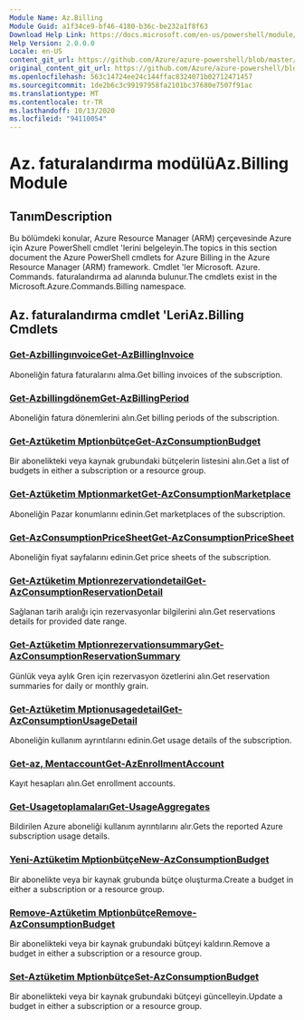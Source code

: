 ```yaml
---
Module Name: Az.Billing
Module Guid: a1f34ce9-bf46-4180-b36c-be232a1f8f63
Download Help Link: https://docs.microsoft.com/en-us/powershell/module/az.billing
Help Version: 2.0.0.0
Locale: en-US
content_git_url: https://github.com/Azure/azure-powershell/blob/master/src/Billing/Billing/help/Az.Billing.md
original_content_git_url: https://github.com/Azure/azure-powershell/blob/master/src/Billing/Billing/help/Az.Billing.md
ms.openlocfilehash: 563c14724ee24c144ffac8324071b02712471457
ms.sourcegitcommit: 1de2b6c3c99197958fa2101bc37680e7507f91ac
ms.translationtype: MT
ms.contentlocale: tr-TR
ms.lasthandoff: 10/13/2020
ms.locfileid: "94110054"
---
```

# <span data-ttu-id="a743c-101">Az. faturalandırma modülü</span><span class="sxs-lookup"><span data-stu-id="a743c-101">Az.Billing Module</span></span>
## <span data-ttu-id="a743c-102">Tanım</span><span class="sxs-lookup"><span data-stu-id="a743c-102">Description</span></span>
<span data-ttu-id="a743c-103">Bu bölümdeki konular, Azure Resource Manager (ARM) çerçevesinde Azure için Azure PowerShell cmdlet 'lerini belgeleyin.</span><span class="sxs-lookup"><span data-stu-id="a743c-103">The topics in this section document the Azure PowerShell cmdlets for Azure Billing in the Azure Resource Manager (ARM) framework.</span></span> <span data-ttu-id="a743c-104">Cmdlet 'ler Microsoft. Azure. Commands. faturalandırma ad alanında bulunur.</span><span class="sxs-lookup"><span data-stu-id="a743c-104">The cmdlets exist in the Microsoft.Azure.Commands.Billing namespace.</span></span>

## <span data-ttu-id="a743c-105">Az. faturalandırma cmdlet 'Leri</span><span class="sxs-lookup"><span data-stu-id="a743c-105">Az.Billing Cmdlets</span></span>
### [<span data-ttu-id="a743c-106">Get-Azbillingınvoice</span><span class="sxs-lookup"><span data-stu-id="a743c-106">Get-AzBillingInvoice</span></span>](Get-AzBillingInvoice.md)
<span data-ttu-id="a743c-107">Aboneliğin fatura faturalarını alma.</span><span class="sxs-lookup"><span data-stu-id="a743c-107">Get billing invoices of the subscription.</span></span>

### [<span data-ttu-id="a743c-108">Get-Azbillingdönem</span><span class="sxs-lookup"><span data-stu-id="a743c-108">Get-AzBillingPeriod</span></span>](Get-AzBillingPeriod.md)
<span data-ttu-id="a743c-109">Aboneliğin fatura dönemlerini alın.</span><span class="sxs-lookup"><span data-stu-id="a743c-109">Get billing periods of the subscription.</span></span>

### [<span data-ttu-id="a743c-110">Get-Aztüketim Mptionbütçe</span><span class="sxs-lookup"><span data-stu-id="a743c-110">Get-AzConsumptionBudget</span></span>](Get-AzConsumptionBudget.md)
<span data-ttu-id="a743c-111">Bir abonelikteki veya kaynak grubundaki bütçelerin listesini alın.</span><span class="sxs-lookup"><span data-stu-id="a743c-111">Get a list of budgets in either a subscription or a resource group.</span></span>

### [<span data-ttu-id="a743c-112">Get-Aztüketim Mptionmarket</span><span class="sxs-lookup"><span data-stu-id="a743c-112">Get-AzConsumptionMarketplace</span></span>](Get-AzConsumptionMarketplace.md)
<span data-ttu-id="a743c-113">Aboneliğin Pazar konumlarını edinin.</span><span class="sxs-lookup"><span data-stu-id="a743c-113">Get marketplaces of the subscription.</span></span>

### [<span data-ttu-id="a743c-114">Get-AzConsumptionPriceSheet</span><span class="sxs-lookup"><span data-stu-id="a743c-114">Get-AzConsumptionPriceSheet</span></span>](Get-AzConsumptionPriceSheet.md)
<span data-ttu-id="a743c-115">Aboneliğin fiyat sayfalarını edinin.</span><span class="sxs-lookup"><span data-stu-id="a743c-115">Get price sheets of the subscription.</span></span>

### [<span data-ttu-id="a743c-116">Get-Aztüketim Mptionrezervationdetail</span><span class="sxs-lookup"><span data-stu-id="a743c-116">Get-AzConsumptionReservationDetail</span></span>](Get-AzConsumptionReservationDetail.md)
<span data-ttu-id="a743c-117">Sağlanan tarih aralığı için rezervasyonlar bilgilerini alın.</span><span class="sxs-lookup"><span data-stu-id="a743c-117">Get reservations details for provided date range.</span></span>

### [<span data-ttu-id="a743c-118">Get-Aztüketim Mptionrezervationsummary</span><span class="sxs-lookup"><span data-stu-id="a743c-118">Get-AzConsumptionReservationSummary</span></span>](Get-AzConsumptionReservationSummary.md)
<span data-ttu-id="a743c-119">Günlük veya aylık Gren için rezervasyon özetlerini alın.</span><span class="sxs-lookup"><span data-stu-id="a743c-119">Get reservation summaries for daily or monthly grain.</span></span>

### [<span data-ttu-id="a743c-120">Get-Aztüketim Mptionusagedetail</span><span class="sxs-lookup"><span data-stu-id="a743c-120">Get-AzConsumptionUsageDetail</span></span>](Get-AzConsumptionUsageDetail.md)
<span data-ttu-id="a743c-121">Aboneliğin kullanım ayrıntılarını edinin.</span><span class="sxs-lookup"><span data-stu-id="a743c-121">Get usage details of the subscription.</span></span>

### [<span data-ttu-id="a743c-122">Get-az, Mentaccount</span><span class="sxs-lookup"><span data-stu-id="a743c-122">Get-AzEnrollmentAccount</span></span>](Get-AzEnrollmentAccount.md)
<span data-ttu-id="a743c-123">Kayıt hesapları alın.</span><span class="sxs-lookup"><span data-stu-id="a743c-123">Get enrollment accounts.</span></span>

### [<span data-ttu-id="a743c-124">Get-Usagetoplamaları</span><span class="sxs-lookup"><span data-stu-id="a743c-124">Get-UsageAggregates</span></span>](Get-UsageAggregates.md)
<span data-ttu-id="a743c-125">Bildirilen Azure aboneliği kullanım ayrıntılarını alır.</span><span class="sxs-lookup"><span data-stu-id="a743c-125">Gets the reported Azure subscription usage details.</span></span>

### [<span data-ttu-id="a743c-126">Yeni-Aztüketim Mptionbütçe</span><span class="sxs-lookup"><span data-stu-id="a743c-126">New-AzConsumptionBudget</span></span>](New-AzConsumptionBudget.md)
<span data-ttu-id="a743c-127">Bir abonelikte veya bir kaynak grubunda bütçe oluşturma.</span><span class="sxs-lookup"><span data-stu-id="a743c-127">Create a budget in either a subscription or a resource group.</span></span>

### [<span data-ttu-id="a743c-128">Remove-Aztüketim Mptionbütçe</span><span class="sxs-lookup"><span data-stu-id="a743c-128">Remove-AzConsumptionBudget</span></span>](Remove-AzConsumptionBudget.md)
<span data-ttu-id="a743c-129">Bir abonelikteki veya bir kaynak grubundaki bütçeyi kaldırın.</span><span class="sxs-lookup"><span data-stu-id="a743c-129">Remove a budget in either a subscription or a resource group.</span></span>

### [<span data-ttu-id="a743c-130">Set-Aztüketim Mptionbütçe</span><span class="sxs-lookup"><span data-stu-id="a743c-130">Set-AzConsumptionBudget</span></span>](Set-AzConsumptionBudget.md)
<span data-ttu-id="a743c-131">Bir abonelikteki veya bir kaynak grubundaki bütçeyi güncelleyin.</span><span class="sxs-lookup"><span data-stu-id="a743c-131">Update a budget in either a subscription or a resource group.</span></span>

